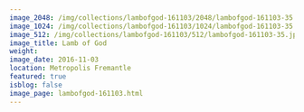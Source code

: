 ```yaml
---
image_2048: /img/collections/lambofgod-161103/2048/lambofgod-161103-35.jpg
image_1024: /img/collections/lambofgod-161103/1024/lambofgod-161103-35.jpg
image_512: /img/collections/lambofgod-161103/512/lambofgod-161103-35.jpg
image_title: Lamb of God
weight: 
image_date: 2016-11-03
location: Metropolis Fremantle
featured: true
isblog: false
image_page: lambofgod-161103.html
---
```

